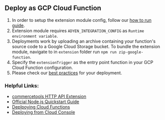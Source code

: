## Deploy as GCP Cloud Function

1. In order to setup the extension module config, follow our [how to run guide](../../../../extension/docs/HowToRun.md).
2. Extension module requires `ADYEN_INTEGRATION_CONFIG` as `Runtime environment variable`.
3. Deployments work by uploading an archive containing your function's source code to a Google Cloud Storage bucket.
To bundle the extension module, navigate to in `extension` folder run `npm run zip-google-function`. 
4. Specify the `extensionTrigger` as the entry point function in your GCP Cloud Function configuration.
5. Please check our [best practices](../../../../docs/BEST_PRACTICES.md) for your deployment.

### Helpful Links: 
- [commercetools HTTP API Extension](https://docs.commercetools.com/api/projects/api-extensions#http-destination)
- [Official Node.js Quickstart Guide](https://cloud.google.com/functions/docs/quickstart-nodejs)
- [Deplpoying Cloud Functions](https://cloud.google.com/functions/docs/deploying)
- [Deploying from Cloud Console](https://cloud.google.com/functions/docs/deploying/console)